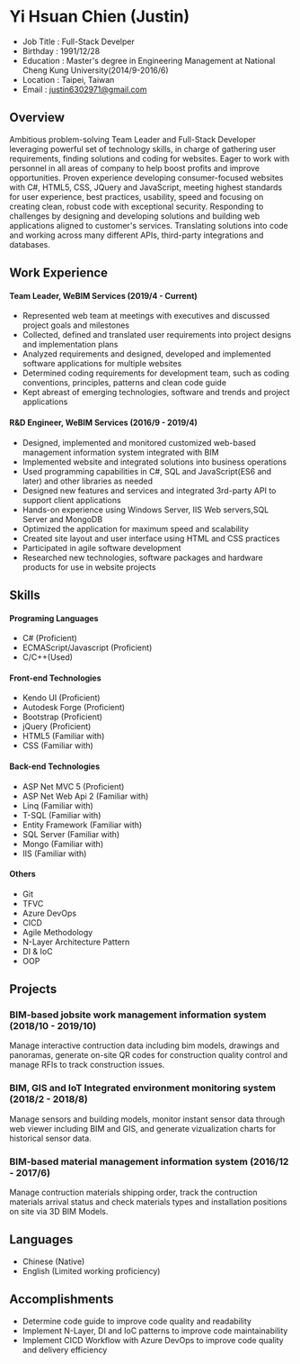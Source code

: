 # Yi Hsuan Chien (Justin)

+ Job Title : Full-Stack Develper
+ Birthday  : 1991/12/28
+ Education : Master's degree in Engineering Management at National Cheng Kung University(2014/9-2016/6)
+ Location  : Taipei, Taiwan
+ Email     : justin6302971@gmail.com

## Overview
Ambitious problem-solving Team Leader and Full-Stack Developer leveraging powerful set of technology skills, in charge of gathering user requirements, finding solutions and coding for websites. Eager to work with personnel in all areas of company to help boost profits and improve opportunities. Proven experience developing consumer-focused websites with C#, HTML5, CSS, JQuery and JavaScript, meeting highest standards for user experience, best practices, usability, speed and focusing on creating clean, robust code with exceptional security.
Responding to challenges by designing and developing solutions and building web applications aligned to customer's services. Translating solutions into code and working across many different APIs, third-party integrations and databases.

## Work Experience
#### Team Leader, WeBIM Services (2019/4 - Current)
+ Represented web team at meetings with executives and discussed project goals and milestones
+ Collected, defined and translated user requirements into project designs and implementation plans
+ Analyzed requirements and designed, developed and implemented software applications for multiple websites
+ Determined coding requirements for development team, such as coding conventions, principles, patterns and clean code guide
+ Kept abreast of emerging technologies, software and trends and project applications


#### R&D Engineer, WeBIM Services (2016/9 - 2019/4)
+ Designed, implemented and monitored customized web-based management information system integrated with BIM
+ Implemented website and integrated solutions into business operations 
+ Used programming capabilities in C#, SQL and JavaScript(ES6 and later) and other libraries as needed
+ Designed new features and services and integrated 3rd-party API to support client applications
+ Hands-on experience using Windows Server, IIS Web servers,SQL Server and MongoDB
+ Optimized the application for maximum speed and scalability
+ Created site layout and user interface using HTML and CSS practices
+ Participated in agile software development
+ Researched new technologies, software packages and hardware products for use in website projects

## Skills
#### Programing Languages
+ C# (Proficient)
+ ECMAScript/Javascript (Proficient)
+ C/C++(Used)

#### Front-end Technologies
+ Kendo UI (Proficient)
+ Autodesk Forge (Proficient)
+ Bootstrap (Proficient)
+ jQuery (Proficient)
+ HTML5 (Familiar with)
+ CSS (Familiar with)

#### Back-end Technologies
+ ASP Net MVC 5 (Proficient)
+ ASP Net Web Api 2 (Familiar with)
+ Linq (Familiar with)
+ T-SQL (Familiar with)
+ Entity Framework (Familiar with)
+ SQL Server (Familiar with)
+ Mongo (Familiar with)
+ IIS (Familiar with)

#### Others
+ Git 
+ TFVC
+ Azure DevOps
+ CICD 
+ Agile Methodology
+ N-Layer Architecture Pattern
+ DI & IoC 
+ OOP

## Projects
### **BIM-based** **jobsite** **work** **management** **information** **system** (2018/10 - 2019/10)
Manage interactive contruction data including bim models, drawings and panoramas, generate on-site QR codes for construction quality control and manage RFIs to track construction issues.

### **BIM**, **GIS** **and** **IoT** **Integrated** **environment** **monitoring** **system** (2018/2 - 2018/8)
Manage sensors and building models, monitor instant sensor data through web viewer including BIM and GIS, and generate vizualization charts for historical sensor data.

### **BIM-based** **material** **management** **information** **system** (2016/12 - 2017/6)
Manage contruction materials shipping order, track the contruction materials arrival status and check materials types and installation positions on site via 3D BIM Models.

## Languages
+ Chinese (Native)
+ English (Limited working proficiency)

## Accomplishments
+ Determine code guide to improve code quality and readability 
+ Implement N-Layer, DI and IoC patterns to improve code  maintainability  
+ Implement CICD Workflow with Azure DevOps to improve code quality and delivery efficiency


